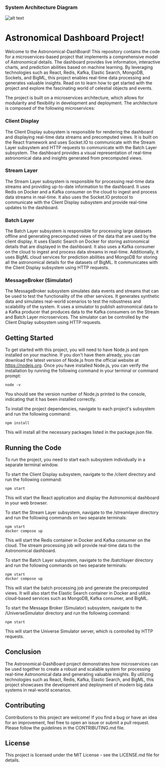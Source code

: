 <h3>System Architecture Diagram</h3>

![alt text](https://gcdnb.pbrd.co/images/8U4pXea5TD8z.jpg?o=1)

<div class="min-h-[20px] flex flex-col items-start gap-4 whitespace-pre-wrap"> 
  <div class="markdown prose w-full break-words dark:prose-invert dark">
    <h1>Astronomical Dashboard Project!</h1>
    <p>Welcome to the Astronomical-DashBoard! This repository contains the code for a microservices-based project that implements a comprehensive model of Astronomical details. The dashboard provides live information, interactive charts, and prediction abilities based on machine learning. By leveraging technologies such as React, Redis, Kafka, Elastic Search, MongoDB, Sockets, and BigML, this project enables real-time data processing and generates valuable insights. Read on to learn how to get started with the project and explore the fascinating world of celestial objects and events.</h2>
    <p>The project is built on a microservices architecture, which allows for modularity and flexibility in development and deployment. The architecture is composed of the following microservices:</p>

    
<h3>Client Display</h3>
<p>The Client Display subsystem is responsible for rendering the dashboard and displaying real-time data streams and precomputed views. It is built on the React framework and uses Socket.IO to communicate with the Stream Layer subsystem and HTTP requests to communicate with the Batch Layer subsystem. The dashboard provides a visual representation of real-time astronomical data and insights generated from precomputed views.</p>
    <h3>Stream Layer</h3>
    <p>The Stream Layer subsystem is responsible for processing real-time data streams and providing up-to-date information to the dashboard. It uses Redis on Docker and a Kafka consumer on the cloud to ingest and process data streams in real-time. It also uses the Socket.IO protocol to communicate with the Client Display subsystem and provide real-time updates to the dashboard.</p>
    <h3>Batch Layer</h3>
    <p>The Batch Layer subsystem is responsible for processing large datasets offline and generating precomputed views of the data that are used by the client display. It uses Elastic Search on Docker for storing astronomical details that are displayed in the dashboard. It also uses a Kafka consumer on the cloud to ingest and process data streams in real-time. Additionally, it uses BigML cloud services for prediction abilities and MongoDB for storing all the astronomical details for the datasets of BigML. It communicates with the Client Display subsystem using HTTP requests.</p>
    <h3>MessageBroker (Simulator)</h3>
    <p>The MessageBroker subsystem simulates data events and streams that can be used to test the functionality of the other services. It generates synthetic data and simulates real-world scenarios to test the robustness and scalability of the system. It uses a simulator to publish astronomical data to a Kafka producer that produces data to the Kafka consumers on the Stream and Batch Layer microservices. The simulator can be controlled by the Client Display subsystem using HTTP requests.</p>
<h2>Getting Started</h2>
<p>To get started with this project, you will need to have Node.js and npm installed on your machine. If you don't have them already, you can download the latest version of Node.js from the official website at <a href="https://nodejs.org" target="_new">https://nodejs.org</a>. Once you have installed Node.js, you can verify the installation by running the following command in your terminal or command prompt:</p>
<pre><code>node -v
</code></pre>
<p>You should see the version number of Node.js printed to the console, indicating that it has been installed correctly.</p>
<p>To install the project dependencies, navigate to each project's subsystem and run the following command:</p>
<pre><code>npm install
</code></pre>
<p>This will install all the necessary packages listed in the package.json file.</p>
<h2>Running the Code</h2>
<p>To run the project, you need to start each subsystem individually in a separate terminal window.</p>
<p>To start the Client Display subsystem, navigate to the /client directory and run the following command:</p>
<pre><code>npm start
</code></pre>
<p>This will start the React application and display the Astronomical dashboard in your web browser.</p>
<p>To start the Stream Layer subsystem, navigate to the /streamlayer directory and run the following commands on two separate terminals:</p>
<pre><code>npm start
</code><code>docker compose up
</code></pre>
<p>This will start the Redis container in Docker and Kafka consumer on the cloud. The stream processing job will provide real-time data to the Astronomical dashboard.</p>
<p>To start the Batch Layer subsystem, navigate to the /batchlayer directory and run the following commands on two separate terminals:</p>
<pre><code>npm start
</code><code>docker compose up
</code></pre>
<p>This will start the batch processing job and generate the precomputed views. It will also start the Elastic Search container in Docker and utilize cloud-based services such as MongoDB, Kafka consumer, and BigML.</p>
<p>To start the Message Broker (Simulator) subsystem, navigate to the /UniverseSimulator directory and run the following command:</p>
<pre><code>npm start
</code></pre>
<p>This will start the Universe Simulator server, which is controlled by HTTP requests.</p>
<h2>Conclusion</h2>
<p>The Astronomical-DashBoard project demonstrates how microservices can be used together to create a robust and scalable system for processing real-time Astronomical data and generating valuable insights. By utilizing technologies such as React, Redis, Kafka, Elastic Search, and BigML, this project showcases the development and deployment of modern big data systems in real-world scenarios.</p>
<h2>Contributing</h2>
<p>Contributions to this project are welcome! If you find a bug or have an idea for an improvement, feel free to open an issue or submit a pull request. Please follow the guidelines in the CONTRIBUTING.md file.</p>
<h2>License</h2>
<p>This project is licensed under the MIT License - see the LICENSE.md file for details.</p>
